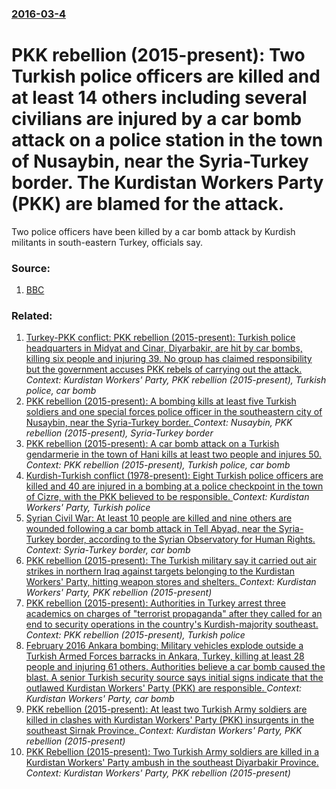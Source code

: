 ### [2016-03-4](/news/2016/03/4/index.md)

# PKK rebellion (2015-present): Two Turkish police officers are killed and at least 14 others including several civilians are injured by a car bomb attack on a police station in the town of Nusaybin, near the Syria-Turkey border. The Kurdistan Workers Party (PKK) are blamed for the attack. 

Two police officers have been killed by a car bomb attack by Kurdish militants in south-eastern Turkey, officials say.


### Source:

1. [BBC](http://www.bbc.com/news/world-europe-35723733)

### Related:

1. [Turkey-PKK conflict: PKK rebellion (2015-present): Turkish police headquarters in Midyat and Cinar, Diyarbakir, are hit by car bombs, killing six people and injuring 39. No group has claimed responsibility but the government accuses PKK rebels of carrying out the attack. ](/news/2016/01/14/turkey-pkk-conflict-pkk-rebellion-2015-present-turkish-police-headquarters-in-midyat-and-aa-nar-diyarbaka-r-are-hit-by-car-bombs.md) _Context: Kurdistan Workers' Party, PKK rebellion (2015-present), Turkish police, car bomb_
2. [PKK rebellion (2015-present): A bombing kills at least five Turkish soldiers and one special forces police officer in the southeastern city of Nusaybin, near the Syria-Turkey border. ](/news/2016/04/2/pkk-rebellion-2015-present-a-bombing-kills-at-least-five-turkish-soldiers-and-one-special-forces-police-officer-in-the-southeastern-cit.md) _Context: Nusaybin, PKK rebellion (2015-present), Syria-Turkey border_
3. [ PKK rebellion (2015-present): A car bomb attack on a Turkish gendarmerie in the town of Hani kills at least two people and injures 50. ](/news/2016/04/12/pkk-rebellion-2015-present-a-car-bomb-attack-on-a-turkish-gendarmerie-in-the-town-of-hani-kills-at-least-two-people-and-injures-50.md) _Context: PKK rebellion (2015-present), Turkish police, car bomb_
4. [Kurdish-Turkish conflict (1978-present): Eight Turkish police officers are killed and 40 are injured in a bombing at a police checkpoint in the town of Cizre, with the PKK believed to be responsible. ](/news/2016/08/26/kurdish-turkish-conflict-1978-present-eight-turkish-police-officers-are-killed-and-40-are-injured-in-a-bombing-at-a-police-checkpoint.md) _Context: Kurdistan Workers' Party, Turkish police_
5. [Syrian Civil War: At least 10 people are killed and nine others are wounded following a car bomb attack in Tell Abyad, near the Syria-Turkey border, according to the Syrian Observatory for Human Rights. ](/news/2016/06/29/syrian-civil-war-at-least-10-people-are-killed-and-nine-others-are-wounded-following-a-car-bomb-attack-in-tell-abyad-near-the-syria-turk.md) _Context: Syria-Turkey border, car bomb_
6. [PKK rebellion (2015-present): The Turkish military say it carried out air strikes in northern Iraq against targets belonging to the Kurdistan Workers' Party, hitting weapon stores and shelters. ](/news/2016/04/5/pkk-rebellion-2015-present-the-turkish-military-say-it-carried-out-air-strikes-in-northern-iraq-against-targets-belonging-to-the-kurdis.md) _Context: Kurdistan Workers' Party, PKK rebellion (2015-present)_
7. [ PKK rebellion (2015-present): Authorities in Turkey arrest three academics on charges of "terrorist propaganda" after they called for an end to security operations in the country's Kurdish-majority southeast. ](/news/2016/03/16/pkk-rebellion-2015-present-authorities-in-turkey-arrest-three-academics-on-charges-of-terrorist-propaganda-after-they-called-for-an.md) _Context: PKK rebellion (2015-present), Turkish police_
8. [February 2016 Ankara bombing: Military vehicles explode outside a Turkish Armed Forces barracks in Ankara, Turkey, killing at least 28 people and injuring 61 others. Authorities believe a car bomb caused the blast. A senior Turkish security source says initial signs indicate that the outlawed Kurdistan Workers' Party (PKK) are responsible. ](/news/2016/02/17/february-2016-ankara-bombing-military-vehicles-explode-outside-a-turkish-armed-forces-barracks-in-ankara-turkey-killing-at-least-28-peopl.md) _Context: Kurdistan Workers' Party, car bomb_
9. [PKK rebellion (2015-present): At least two Turkish Army soldiers are killed in clashes with Kurdistan Workers' Party (PKK) insurgents in the southeast Sirnak Province. ](/news/2016/02/10/pkk-rebellion-2015-present-at-least-two-turkish-army-soldiers-are-killed-in-clashes-with-kurdistan-workers-party-pkk-insurgents-in-t.md) _Context: Kurdistan Workers' Party, PKK rebellion (2015-present)_
10. [PKK Rebellion (2015-present): Two Turkish Army soldiers are killed in a Kurdistan Workers' Party ambush in the southeast Diyarbakir Province. ](/news/2016/02/1/pkk-rebellion-2015-present-two-turkish-army-soldiers-are-killed-in-a-kurdistan-workers-party-ambush-in-the-southeast-diyarbaka-r-provi.md) _Context: Kurdistan Workers' Party, PKK rebellion (2015-present)_
